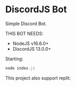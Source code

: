 # DiscordJS Bot

Simple Discord Bot.

THIS BOT NEEDS:
- NodeJS v16.6.0+
- DiscordJS 13.0.0+

Starting:

```js
node index.js
```

This project also support replit.

